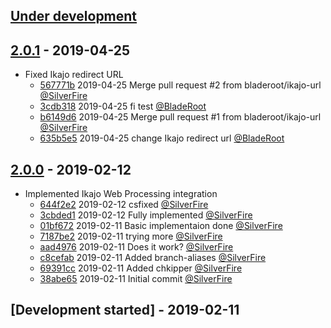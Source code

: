 ## [Under development]

## [2.0.1] - 2019-04-25

- Fixed Ikajo redirect URL
    - [567771b] 2019-04-25 Merge pull request #2 from bladeroot/ikajo-url [@SilverFire]
    - [3cdb318] 2019-04-25 fi test [@BladeRoot]
    - [b6149d6] 2019-04-25 Merge pull request #1 from bladeroot/ikajo-url [@SilverFire]
    - [635b5e5] 2019-04-25 change Ikajo redirect url [@BladeRoot]

## [2.0.0] - 2019-02-12

- Implemented Ikajo Web Processing integration
    - [644f2e2] 2019-02-12 csfixed [@SilverFire]
    - [3cbded1] 2019-02-12 Fully implemented [@SilverFire]
    - [01bf672] 2019-02-11 Basic implementaion done [@SilverFire]
    - [7187be2] 2019-02-11 trying more [@SilverFire]
    - [aad4976] 2019-02-11 Does it work? [@SilverFire]
    - [c8cefab] 2019-02-11 Added branch-aliases [@SilverFire]
    - [69391cc] 2019-02-11 Added chkipper [@SilverFire]
    - [38abe65] 2019-02-11 Initial commit [@SilverFire]

## [Development started] - 2019-02-11

[@hiqsol]: https://github.com/hiqsol
[sol@hiqdev.com]: https://github.com/hiqsol
[@SilverFire]: https://github.com/SilverFire
[d.naumenko.a@gmail.com]: https://github.com/SilverFire
[@tafid]: https://github.com/tafid
[andreyklochok@gmail.com]: https://github.com/tafid
[@BladeRoot]: https://github.com/BladeRoot
[bladeroot@gmail.com]: https://github.com/BladeRoot
[38abe65]: https://github.com/hiqdev/omnipay-ikajo/commit/38abe65
[Under development]: https://github.com/hiqdev/omnipay-ikajo/compare/2.0.0...HEAD
[644f2e2]: https://github.com/hiqdev/omnipay-ikajo/commit/644f2e2
[3cbded1]: https://github.com/hiqdev/omnipay-ikajo/commit/3cbded1
[01bf672]: https://github.com/hiqdev/omnipay-ikajo/commit/01bf672
[7187be2]: https://github.com/hiqdev/omnipay-ikajo/commit/7187be2
[aad4976]: https://github.com/hiqdev/omnipay-ikajo/commit/aad4976
[c8cefab]: https://github.com/hiqdev/omnipay-ikajo/commit/c8cefab
[69391cc]: https://github.com/hiqdev/omnipay-ikajo/commit/69391cc
[2.0.0]: https://github.com/hiqdev/omnipay-ikajo/releases/tag/2.0.0
[567771b]: https://github.com/hiqdev/omnipay-ikajo/commit/567771b
[3cdb318]: https://github.com/hiqdev/omnipay-ikajo/commit/3cdb318
[b6149d6]: https://github.com/hiqdev/omnipay-ikajo/commit/b6149d6
[635b5e5]: https://github.com/hiqdev/omnipay-ikajo/commit/635b5e5
[2.0.1]: https://github.com/hiqdev/omnipay-ikajo/compare/2.0.0...2.0.1
